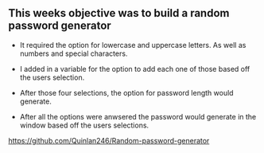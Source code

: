 # <Random-password-generator>

## This weeks objective was to build a random password generator

- It required the option for lowercase and uppercase letters. As well as numbers and special characters.

- I added in a variable for the option to add each one of those based off the users selection.

- After those four selections, the option for password length would generate.

- After all the options were anwsered the password would generate in the window based off the users selections.



https://github.com/Quinlan246/Random-password-generator
